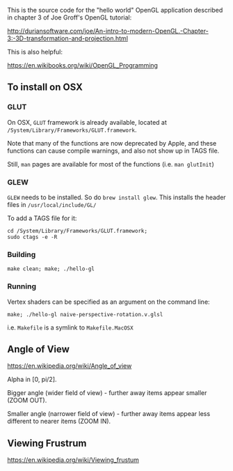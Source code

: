 This is the source code for the "hello world" OpenGL application described in
chapter 3 of Joe Groff's OpenGL tutorial: 

http://duriansoftware.com/joe/An-intro-to-modern-OpenGL.-Chapter-3:-3D-transformation-and-projection.html

This is also helpful:

https://en.wikibooks.org/wiki/OpenGL_Programming


## To install on OSX


### GLUT

On OSX, `GLUT` framework is already available,
located at `/System/Library/Frameworks/GLUT.framework`.

Note that many of the functions are now deprecated by Apple,
and these functions can cause compile warnings, and also
not show up in TAGS file.

Still, `man` pages are available for most of the functions
(i.e. `man glutInit`)

### GLEW

`GLEW` needs to be installed. So do `brew install glew`.
This installs the header files in `/usr/local/include/GL/`

To add a TAGS file for it:
```
cd /System/Library/Frameworks/GLUT.framework;
sudo ctags -e -R
```


### Building

```
make clean; make; ./hello-gl
```

### Running

Vertex shaders can be specified as an argument on the command line:
```
make; ./hello-gl naive-perspective-rotation.v.glsl
```


i.e. `Makefile` is a symlink to `Makefile.MacOSX`




## Angle of View

https://en.wikipedia.org/wiki/Angle_of_view

Alpha in [0, pi/2].

Bigger angle (wider field of view) - further away items appear smaller (ZOOM OUT).

Smaller angle (narrower field of view) - further away items appear less different to nearer items (ZOOM IN).



## Viewing Frustrum

https://en.wikipedia.org/wiki/Viewing_frustum
